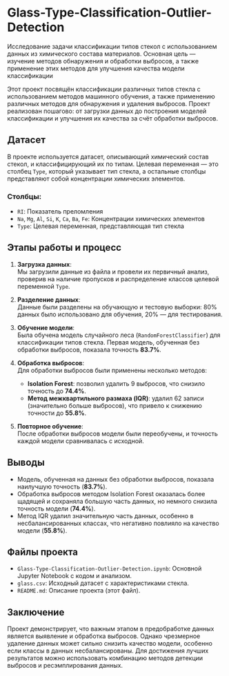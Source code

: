 # Glass-Type-Classification-Outlier-Detection
Исследование задачи классификации типов стекол с использованием данных из химического состава материалов. Основная цель — изучение методов обнаружения и обработки выбросов, а также применение этих методов для улучшения качества модели классификации

Этот проект посвящён классификации различных типов стекла с использованием методов машинного обучения, а также применению различных методов для обнаружения и удаления выбросов. Проект реализован пошагово: от загрузки данных до построения моделей классификации и улучшения их качества за счёт обработки выбросов.

## Датасет
В проекте используется датасет, описывающий химический состав стекол, и классифицирующий их по типам. Целевая переменная — это столбец `Type`, который указывает тип стекла, а остальные столбцы представляют собой концентрации химических элементов.

### Столбцы:
- `RI`: Показатель преломления
- `Na`, `Mg`, `Al`, `Si`, `K`, `Ca`, `Ba`, `Fe`: Концентрации химических элементов
- `Type`: Целевая переменная, представляющая тип стекла

## Этапы работы и процесс

1. **Загрузка данных**:  
   Мы загрузили данные из файла и провели их первичный анализ, проверив на наличие пропусков и распределение классов целевой переменной `Type`.

2. **Разделение данных**:  
   Данные были разделены на обучающую и тестовую выборки: 80% данных было использовано для обучения, 20% — для тестирования.

3. **Обучение модели**:  
   Была обучена модель случайного леса (`RandomForestClassifier`) для классификации типов стекла. Первая модель, обученная без обработки выбросов, показала точность **83.7%**.

4. **Обработка выбросов**:  
   Для обработки выбросов были применены несколько методов:
   - **Isolation Forest**: позволил удалить 9 выбросов, что снизило точность до **74.4%**.
   - **Метод межквартильного размаха (IQR)**: удалил 62 записи (значительно больше выбросов), что привело к снижению точности до **55.8%**.

5. **Повторное обучение**:  
   После обработки выбросов модели были переобучены, и точность каждой модели сравнивалась с исходной.

## Выводы
- Модель, обученная на данных без обработки выбросов, показала наилучшую точность (**83.7%**).
- Обработка выбросов методом Isolation Forest оказалась более щадящей и сохраняла большую часть данных, но немного снизила точность модели (**74.4%**).
- Метод IQR удалил значительную часть данных, особенно в несбалансированных классах, что негативно повлияло на качество модели (**55.8%**).

## Файлы проекта

- `Glass-Type-Classification-Outlier-Detection.ipynb`: Основной Jupyter Notebook с кодом и анализом.
- `glass.csv`: Исходный датасет с характеристиками стекла.
- `README.md`: Описание проекта (этот файл).

## Заключение
Проект демонстрирует, что важным этапом в предобработке данных является выявление и обработка выбросов. Однако чрезмерное удаление данных может сильно снизить качество модели, особенно если классы в данных несбалансированы. Для достижения лучших результатов можно использовать комбинацию методов детекции выбросов и ресэмплирования данных.


